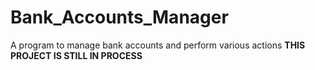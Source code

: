# Bank_Accounts_Manager
A program to manage bank accounts and perform various actions
**THIS PROJECT IS STILL IN PROCESS**
